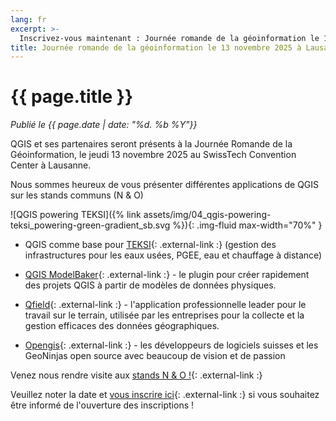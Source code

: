 ```yaml
---
lang: fr
excerpt: >-
  Inscrivez-vous maintenant : Journée romande de la géoinformation le 13 novembre 2025 à Lausanne.
title: Journée romande de la géoinformation le 13 novembre 2025 à Lausanne.
---
```


# {{ page.title }}

*Publié le {{ page.date | date: "%d. %b %Y"}}*

QGIS et ses partenaires seront présents à la Journée Romande de la Géoinformation, le jeudi 13 novembre 2025 au SwissTech Convention Center à Lausanne.

Nous sommes heureux de vous présenter différentes applications de QGIS sur les stands communs (N & O)

![QGIS powering TEKSI]({% link assets/img/04_qgis-powering-teksi_powering-green-gradient_sb.svg %}){: .img-fluid max-width="70%" }

- QGIS comme base pour [TEKSI](https://www.teksi.ch){: .external-link :} (gestion des infrastructures pour les eaux usées, PGEE, eau et chauffage à distance)

- [QGIS ModelBaker](https://www.qgis.ch/fr/sujets/){: .external-link :} - le plugin pour créer rapidement des projets QGIS à partir de modèles de données physiques.

- [Qfield](https://www.qfield.org){: .external-link :} - l'application professionnelle leader pour le travail sur le terrain, utilisée par les entreprises pour la collecte et la gestion efficaces des données géographiques.

- [Opengis](https://www.opengis.ch){: .external-link :} - les développeurs de logiciels suisses et les GeoNinjas open source avec beaucoup de vision et de passion 


Venez nous rendre visite aux [stands N & O !](https://georomandie.com/espace-exposants){: .external-link :}

Veuillez noter la date et [vous inscrire ici](https://georomandie.com/inscription){: .external-link :} si vous souhaitez être informé de l'ouverture des inscriptions !
